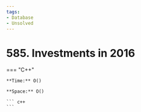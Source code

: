 ```yaml
---
tags:
- Database
- Unsolved
---
```



# 585. Investments in 2016

=== "C++"

    **Time:** O()

    **Space:** O()

    ``` c++
    ```